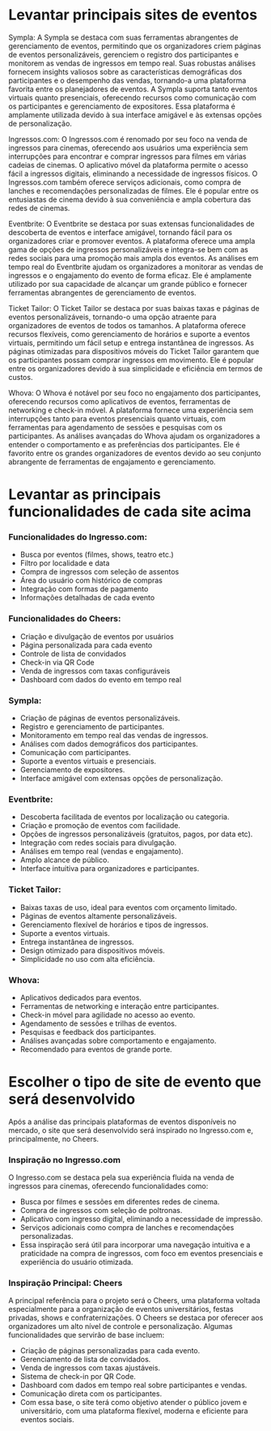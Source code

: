 # Levantar principais sites de eventos

Sympla: A Sympla se destaca com suas ferramentas abrangentes de gerenciamento de eventos, permitindo que os organizadores criem páginas de eventos personalizáveis, gerenciem o registro dos participantes e monitorem as vendas de ingressos em tempo real. Suas robustas análises fornecem insights valiosos sobre as características demográficas dos participantes e o desempenho das vendas, tornando-a uma plataforma favorita entre os planejadores de eventos. A Sympla suporta tanto eventos virtuais quanto presenciais, oferecendo recursos como comunicação com os participantes e gerenciamento de expositores. Essa plataforma é amplamente utilizada devido à sua interface amigável e às extensas opções de personalização.

Ingressos.com: O Ingressos.com é renomado por seu foco na venda de ingressos para cinemas, oferecendo aos usuários uma experiência sem interrupções para encontrar e comprar ingressos para filmes em várias cadeias de cinemas. O aplicativo móvel da plataforma permite o acesso fácil a ingressos digitais, eliminando a necessidade de ingressos físicos. O Ingressos.com também oferece serviços adicionais, como compra de lanches e recomendações personalizadas de filmes. Ele é popular entre os entusiastas de cinema devido à sua conveniência e ampla cobertura das redes de cinemas.

Eventbrite: O Eventbrite se destaca por suas extensas funcionalidades de descoberta de eventos e interface amigável, tornando fácil para os organizadores criar e promover eventos. A plataforma oferece uma ampla gama de opções de ingressos personalizáveis e integra-se bem com as redes sociais para uma promoção mais ampla dos eventos. As análises em tempo real do Eventbrite ajudam os organizadores a monitorar as vendas de ingressos e o engajamento do evento de forma eficaz. Ele é amplamente utilizado por sua capacidade de alcançar um grande público e fornecer ferramentas abrangentes de gerenciamento de eventos.

Ticket Tailor: O Ticket Tailor se destaca por suas baixas taxas e páginas de eventos personalizáveis, tornando-o uma opção atraente para organizadores de eventos de todos os tamanhos. A plataforma oferece recursos flexíveis, como gerenciamento de horários e suporte a eventos virtuais, permitindo um fácil setup e entrega instantânea de ingressos. As páginas otimizadas para dispositivos móveis do Ticket Tailor garantem que os participantes possam comprar ingressos em movimento. Ele é popular entre os organizadores devido à sua simplicidade e eficiência em termos de custos.

Whova: O Whova é notável por seu foco no engajamento dos participantes, oferecendo recursos como aplicativos de eventos, ferramentas de networking e check-in móvel. A plataforma fornece uma experiência sem interrupções tanto para eventos presenciais quanto virtuais, com ferramentas para agendamento de sessões e pesquisas com os participantes. As análises avançadas do Whova ajudam os organizadores a entender o comportamento e as preferências dos participantes. Ele é favorito entre os grandes organizadores de eventos devido ao seu conjunto abrangente de ferramentas de engajamento e gerenciamento.



# Levantar as principais funcionalidades de cada site acima

### Funcionalidades do Ingresso.com: 

- Busca por eventos (filmes, shows, teatro etc.)
- Filtro por localidade e data
- Compra de ingressos com seleção de assentos
- Área do usuário com histórico de compras
- Integração com formas de pagamento
- Informações detalhadas de cada evento

### Funcionalidades do Cheers:

- Criação e divulgação de eventos por usuários
- Página personalizada para cada evento
- Controle de lista de convidados
- Check-in via QR Code
- Venda de ingressos com taxas configuráveis
- Dashboard com dados do evento em tempo real

### Sympla:

- Criação de páginas de eventos personalizáveis.
- Registro e gerenciamento de participantes.
- Monitoramento em tempo real das vendas de ingressos.
- Análises com dados demográficos dos participantes.
- Comunicação com participantes.
- Suporte a eventos virtuais e presenciais.
- Gerenciamento de expositores.
- Interface amigável com extensas opções de personalização.

###  Eventbrite:

- Descoberta facilitada de eventos por localização ou categoria.
- Criação e promoção de eventos com facilidade.
- Opções de ingressos personalizáveis (gratuitos, pagos, por data etc).
- Integração com redes sociais para divulgação.
- Análises em tempo real (vendas e engajamento).
- Amplo alcance de público.
- Interface intuitiva para organizadores e participantes.

###  Ticket Tailor:

- Baixas taxas de uso, ideal para eventos com orçamento limitado.
- Páginas de eventos altamente personalizáveis.
- Gerenciamento flexível de horários e tipos de ingressos.
- Suporte a eventos virtuais.
- Entrega instantânea de ingressos.
- Design otimizado para dispositivos móveis.
- Simplicidade no uso com alta eficiência.

###  Whova:

- Aplicativos dedicados para eventos.
- Ferramentas de networking e interação entre participantes.
- Check-in móvel para agilidade no acesso ao evento.
- Agendamento de sessões e trilhas de eventos.
- Pesquisas e feedback dos participantes.
- Análises avançadas sobre comportamento e engajamento.
- Recomendado para eventos de grande porte.




# Escolher o tipo de site de evento que será desenvolvido

Após a análise das principais plataformas de eventos disponíveis no mercado, o site que será desenvolvido será inspirado no Ingresso.com e, principalmente, no Cheers.

### Inspiração no Ingresso.com
O Ingresso.com se destaca pela sua experiência fluida na venda de ingressos para cinemas, oferecendo funcionalidades como:

- Busca por filmes e sessões em diferentes redes de cinema.
- Compra de ingressos com seleção de poltronas.
- Aplicativo com ingresso digital, eliminando a necessidade de impressão.
- Serviços adicionais como compra de lanches e recomendações personalizadas.
- Essa inspiração será útil para incorporar uma navegação intuitiva e a praticidade na compra de ingressos, com foco em eventos presenciais e experiência do usuário otimizada.

### Inspiração Principal: Cheers

A principal referência para o projeto será o Cheers, uma plataforma voltada especialmente para a organização de eventos universitários, festas privadas, shows e confraternizações. O Cheers se destaca por oferecer aos organizadores um alto nível de controle e personalização. Algumas funcionalidades que servirão de base incluem:

- Criação de páginas personalizadas para cada evento.
- Gerenciamento de lista de convidados.
- Venda de ingressos com taxas ajustáveis.
- Sistema de check-in por QR Code.
- Dashboard com dados em tempo real sobre participantes e vendas.
- Comunicação direta com os participantes.
- Com essa base, o site terá como objetivo atender o público jovem e universitário, com uma plataforma flexível, moderna e eficiente para eventos sociais.